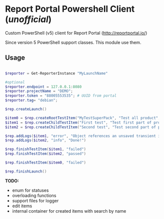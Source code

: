 # Report Portal Powershell Client (*unofficial*)
Custom PowerShell (v5) client for Report Portal (http://reportportal.io/)

Since version 5 PowerShell support classes. This module use them.

## Usage

```powershell

$reporter = Get-ReporterInstance "MyLaunchName"

#optional
$reporter.endpoint = 127.0.0.1:8080
$reporter.projectName = "DEMO";
$reporter.token = "88005553535"; # UUID from portal
$reporter.tag= "debian";

$rep.createLaunch()

$item0 = $rep.createRootTestItem("MyTestSuperPack", "Test all product", "SUITE")
$item1 = $rep.createChildTestItem("First test", "Test first part of product", "TEST")
$item2 = $rep.createChildTestItem("Second test", "Test second part of product", "TEST")

$rep.addLogs($item1, "error", "Object references an unsaved transient instance")
$rep.addLogs($item2, "info", "Done!")

$rep.finishTestItem($item1, "failed")
$rep.finishTestItem($item2, "passed")

$rep.finishTestItem($item0, "failed")

$rep.finishLaunch()
```

**TODO:**
* enum for statuses
* overloading functions
* support files for logger
* edit items
* internal container for created items with search by name

